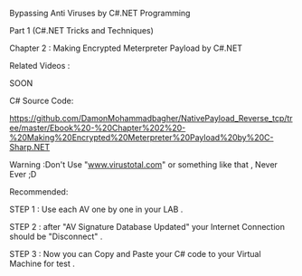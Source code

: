 

Bypassing Anti Viruses by C#.NET Programming

Part 1 (C#.NET Tricks and Techniques)

Chapter 2 : Making Encrypted Meterpreter Payload by C#.NET

Related Videos :

SOON

C# Source Code:

https://github.com/DamonMohammadbagher/NativePayload_Reverse_tcp/tree/master/Ebook%20-%20Chapter%202%20-%20Making%20Encrypted%20Meterpreter%20Payload%20by%20C-Sharp.NET



Warning :Don't Use "www.virustotal.com" or something like that , Never Ever ;D

Recommended:

STEP 1 : Use each AV one by one in your LAB .

STEP 2 : after "AV Signature Database Updated" your Internet Connection should be "Disconnect" .

STEP 3 : Now you can Copy and Paste your C# code to your Virtual Machine for test .
